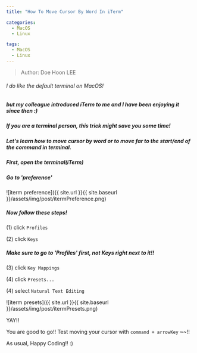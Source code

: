 ```yaml
---
title: "How To Move Cursor By Word In iTerm"

categories:
  - MacOS
  - Linux

tags:
  - MacOS
  - Linux
---
```


> Author: Doe Hoon LEE

###### I do like the default terminal on MacOS!

##### but my colleague introduced iTerm to me and I have been enjoying it since then :)

##### If you are a terminal person, this trick might save you some time!

##### Let's learn how to move cursor by word or to move far to the start/end of the command in terminal.

##### First, open the terminal(iTerm)

##### Go to 'preference'

![iterm preference]({{ site.url }}{{ site.baseurl }}/assets/img/post/itermPreference.png)

##### Now follow these steps!

(1) click `Profiles`

(2) click `Keys`

##### Make sure to go to 'Profiles' first, not Keys right next to it!!

(3) click `Key Mappings`

(4) click `Presets...`

(4) select `Natural Text Editing`

![iterm presets]({{ site.url }}{{ site.baseurl }}/assets/img/post/itermPresets.png)

YAY!!

You are good to go!! Test moving your cursor with `command + arrowKey` ~~!!

As usual, Happy Coding!! :)
